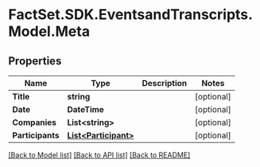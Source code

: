 # FactSet.SDK.EventsandTranscripts.Model.Meta

## Properties

Name | Type | Description | Notes
------------ | ------------- | ------------- | -------------
**Title** | **string** |  | [optional] 
**Date** | **DateTime** |  | [optional] 
**Companies** | **List&lt;string&gt;** |  | [optional] 
**Participants** | [**List&lt;Participant&gt;**](Participant.md) |  | [optional] 

[[Back to Model list]](../README.md#documentation-for-models) [[Back to API list]](../README.md#documentation-for-api-endpoints) [[Back to README]](../README.md)

